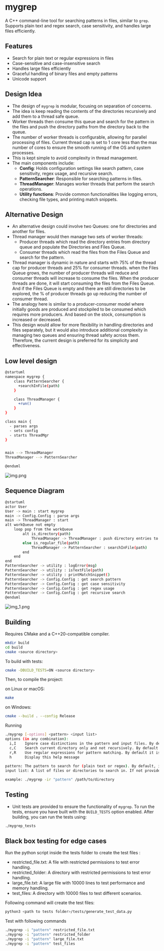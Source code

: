 # mygrep

A C++ command-line tool for searching patterns in files, similar to `grep`. Supports plain text and regex search, case sensitivity, and handles large files efficiently.

## Features

- Search for plain text or regular expressions in files
- Case-sensitive and case-insensitive search
- Handles large files efficiently
- Graceful handling of binary files and empty patterns
- Unicode support

## Design Idea
- The design of `mygrep` is modular, focusing on separation of concerns.
- The idea is keep reading the contents of the directories recursively and add them to a thread safe queue.
- Worker threads then consume this queue and search for the pattern in the files and push the directory 
paths from the directory back to the queue.
- The number of worker threads is configurable, allowing for parallel processing of files. Current thread 
cap is set to 1 core less than the max number of cores to ensure the smooth running of the OS and system processes. 
- This is kept simple to avoid complexity in thread management.
- The main components include:
    - **Config**: Holds configuration settings like search pattern, case sensitivity, regex usage, and recursive search.
    - **PatternSearcher**: Responsible for searching patterns in files.
    - **ThreadManager**: Manages worker threads that perform the search operations.
    - **Utility functions**: Provide common functionalities like logging errors, checking file types, and printing match snippets.

## Alternative Design
- An alternative design could involve two Queues: one for directories and another for files.
- Thread manager would then manage two sets of worker threads: 
  - Producer threads which read the directory entries from directory queue and populate the Directories and Files Queue.
  - Consumer threads which read the files  from the Files Queue and search for the pattern.
- Thread manager is dynamic in nature and starts with 75% of the thread cap for producer threads and 25% for consumer threads.
when the Files Queue grows, the number of producer threads will reduce and consumer threads will increase to consume the files.
When the producer threads are done, it will start consuming the files from the Files Queue. And if the Files Queue is empty 
and there are still directories to be explored, the % of producer threads go up reducing the number of consumer thread.
- The analogy here is similar to a producer-consumer model where initially goods are produced and stockpiled to be consumed which requires more producers.
And based on the stock, consumption is increased or decreased.
- This design would allow for more flexibility in handling directories and files separately, but it would also introduce 
additional complexity in managing two queues and ensuring thread safety across them. Therefore, the current design is preferred for its simplicity and effectiveness.

## Low level design

```sh
@startuml
namespace mygrep {
    class PatternSearcher {
      +searchInFile(path)
    }

    class ThreadManager {
      +run()
    }
}

class main {
  - parses args
  - sets config
  - starts ThreadMgr
}


main --> ThreadManager
ThreadManager --> PatternSearcher

@enduml

```
![img.png](docs/ClassDiagram.png)

## Sequence Diagram

```sh
@startuml
actor User
User -> main : start mygrep
main -> Config.Config : parse args
main -> ThreadManager : start
alt workQueue not empty
    loop pop from the workQueue
        alt is_directory(path)
            ThreadManager -> ThreadManager : push directory entries to queue
        else is_regular_file(path)
            ThreadManager -> PatternSearcher : searchInFile(path)
        end
    end
end
PatternSearcher -> utility : logError(msg)
PatternSearcher -> utility : isTextFile(path)
PatternSearcher -> utility : printMatchSnippet()
PatternSearcher -> Config.Config : get search pattern
PatternSearcher -> Config.Config : get case sensitivity
PatternSearcher -> Config.Config : get regex usage
PatternSearcher -> Config.Config : get recursive search
@enduml
```

![img_1.png](docs/SequenceDiagram.png)

## Building

Requires CMake and a C++20-compatible compiler.

```sh
mkdir build
cd build
cmake <source directory>
```
To build with tests:

```sh
cmake -DBUILD_TESTS=ON <source directory>
```

Then, to compile the project:

on Linux or macOS:
```sh
make
```

on Windows:
```sh
cmake --build . --config Release
```

Running

```sh
./mygrep [-options] <pattern> <input list>
options (in any combination):
  i,I    Ignore case distinctions in the pattern and input files. By default it is case sensitive.
  c,C    Search current directory only and not recursively. By default it is recursive.
  r,R    Use regular expressions for pattern matching. By default it is plain text.
  h      Display this help message
  
pattern: The pattern to search for (plain text or regex). By default, it is an empty string
input list: A list of files or directories to search in. If not provided, it defaults to the current directory.

example: ./mygrep -ir "pattern" /path/to/directory
```

## Testing

- Unit tests are provided to ensure the functionality of `mygrep`.
To run the tests, ensure you have built with the `BUILD_TESTS` option enabled. After building, you can run the tests using:

```sh
./mygrep_tests
```

## Black box testing for edge cases

Run the python script inside the tests folder to create the test files :
- restricted_file.txt: A file with restricted permissions to test error handling.
- restricted_folder: A directory with restricted permissions to test error handling.
- large_file.txt: A large file  with 10000 lines to test performance and memory handling.
- test_files: A directory with 10000 files to test different scenarios.

Following command will create the test files:
```sh
python3 <path to tests folder>/tests/generate_test_data.py
```

Test with following commands 
```sh
./mygrep -i "pattern" restricted_file.txt
./mygrep -i "pattern" restricted_folder
./mygrep -i "pattern" large_file.txt
./mygrep -i "pattern" test_files
```

